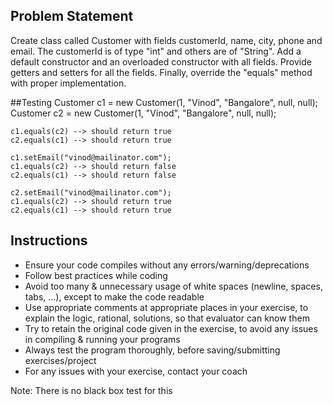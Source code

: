 ## Problem Statement

Create class called Customer with fields customerId, name, city, phone and email. 
The customerId is of type "int" and others are of "String". Add a default constructor and an overloaded constructor with all fields. 
Provide getters and setters for all the fields. 
Finally, override the "equals" method with proper implementation.


##Testing
	Customer c1 = new Customer(1, "Vinod", "Bangalore", null, null);
	Customer c2 = new Customer(1, "Vinod", "Bangalore", null, null);

	c1.equals(c2) --> should return true
	c2.equals(c1) --> should return true

	c1.setEmail("vinod@mailinator.com");
	c1.equals(c2) --> should return false
	c2.equals(c1) --> should return false

	c2.setEmail("vinod@mailinator.com");
	c1.equals(c2) --> should return true
	c2.equals(c1) --> should return true



## Instructions
- Ensure your code compiles without any errors/warning/deprecations 
- Follow best practices while coding
- Avoid too many & unnecessary usage of white spaces (newline, spaces, tabs, ...), except to make the code readable
- Use appropriate comments at appropriate places in your exercise, to explain the logic, rational, solutions, so that evaluator can know them  
- Try to retain the original code given in the exercise, to avoid any issues in compiling & running your programs
- Always test the program thoroughly, before saving/submitting exercises/project
- For any issues with your exercise, contact your coach


Note: There is no black box test for this